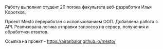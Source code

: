 Работу выполнил студент 20 потока факультета веб-разработки Илья Коротков.

Проект Mesto переработан с использованием ООП. Добавлена работа с API. Реализована логика отправки запросов на сервер, получения и обработчки ответов.

Ссылка на проект - https://airanbalor.github.io/mesto/
